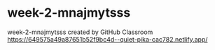 # week-2-mnajmytsss
week-2-mnajmytsss created by GitHub Classroom
https://649575a49a87651b52f9bc4d--quiet-pika-cac782.netlify.app/
